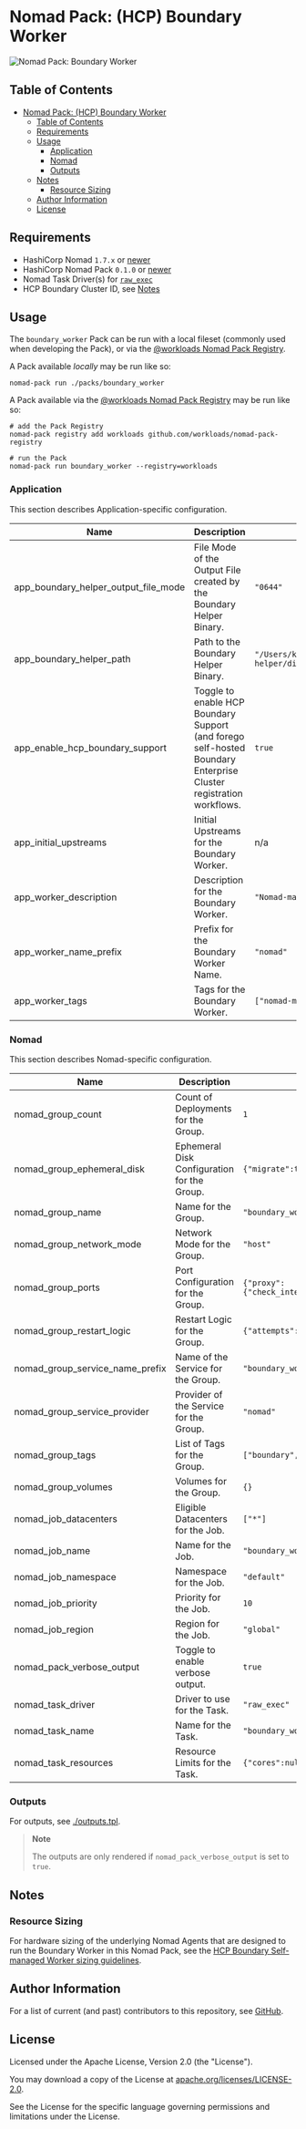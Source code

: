 # Nomad Pack: (HCP) Boundary Worker

![Nomad Pack: Boundary Worker](https://assets.workloads.io/nomad-pack-registry/boundary_worker.png)

## Table of Contents

<!-- TOC -->
* [Nomad Pack: (HCP) Boundary Worker](#nomad-pack-hcp-boundary-worker)
  * [Table of Contents](#table-of-contents)
  * [Requirements](#requirements)
  * [Usage](#usage)
    * [Application](#application)
    * [Nomad](#nomad)
    * [Outputs](#outputs)
  * [Notes](#notes)
    * [Resource Sizing](#resource-sizing)
  * [Author Information](#author-information)
  * [License](#license)
<!-- TOC -->

## Requirements

- HashiCorp Nomad `1.7.x` or [newer](https://developer.hashicorp.com/nomad/install)
- HashiCorp Nomad Pack `0.1.0` or [newer](https://releases.hashicorp.com/nomad-pack/)
- Nomad Task Driver(s) for [`raw_exec`](https://developer.hashicorp.com/nomad/docs/drivers/raw_exec)
- HCP Boundary Cluster ID, see [Notes](#notes)

## Usage

The `boundary_worker` Pack can be run with a local fileset (commonly used when developing the Pack), or via the [@workloads Nomad Pack Registry](https://github.com/workloads/nomad-pack-registry).

A Pack available _locally_ may be run like so:

```shell
nomad-pack run ./packs/boundary_worker
```

A Pack available via the [@workloads Nomad Pack Registry](https://github.com/workloads/nomad-pack-registry) may be run like so:

```shell
# add the Pack Registry
nomad-pack registry add workloads github.com/workloads/nomad-pack-registry

# run the Pack
nomad-pack run boundary_worker --registry=workloads
```

<!-- BEGIN_PACK_DOCS -->

### Application

This section describes Application-specific configuration.

| Name                                   | Description                                                                                                        | Default |
| -------------------------------------- | ------------------------------------------------------------------------------------------------------------------ | ------- |
| app_boundary_helper_output_file_mode   | File Mode of the Output File created by the Boundary Helper Binary.                                                | `"0644"` |
| app_boundary_helper_path               | Path to the Boundary Helper Binary.                                                                                | `"/Users/ksatirli/Desktop/workloads/boundary-helper/dist/boundary-helper"` |
| app_enable_hcp_boundary_support        | Toggle to enable HCP Boundary Support (and forego self-hosted Boundary Enterprise Cluster registration workflows.  | `true` |
| app_initial_upstreams                  | Initial Upstreams for the Boundary Worker.                                                                         | n/a |
| app_worker_description                 | Description for the Boundary Worker.                                                                               | `"Nomad-managed Boundary Worker."` |
| app_worker_name_prefix                 | Prefix for the Boundary Worker Name.                                                                               | `"nomad"` |
| app_worker_tags                        | Tags for the Boundary Worker.                                                                                      | `["nomad-managed-worker","nomad-agent"]` |

### Nomad

This section describes Nomad-specific configuration.

| Name                              | Description                                  | Default |
| --------------------------------- | -------------------------------------------- | ------- |
| nomad_group_count                 | Count of Deployments for the Group.          | `1` |
| nomad_group_ephemeral_disk        | Ephemeral Disk Configuration for the Group.  | `{"migrate":true,"size":128,"sticky":true}` |
| nomad_group_name                  | Name for the Group.                          | `"boundary_worker"` |
| nomad_group_network_mode          | Network Mode for the Group.                  | `"host"` |
| nomad_group_ports                 | Port Configuration for the Group.            | `{"proxy":{"check_interval":"30s","check_timeout":"15s","host_network":null,"name":"boundary_worker_proxy","path":null,"port":9202,"protocol":"tcp","type":"tcp"}}` |
| nomad_group_restart_logic         | Restart Logic for the Group.                 | `{"attempts":3,"delay":"30s","interval":"120s","mode":"fail"}` |
| nomad_group_service_name_prefix   | Name of the Service for the Group.           | `"boundary_worker"` |
| nomad_group_service_provider      | Provider of the Service for the Group.       | `"nomad"` |
| nomad_group_tags                  | List of Tags for the Group.                  | `["boundary","boundary-workers"]` |
| nomad_group_volumes               | Volumes for the Group.                       | `{}` |
| nomad_job_datacenters             | Eligible Datacenters for the Job.            | `["*"]` |
| nomad_job_name                    | Name for the Job.                            | `"boundary_worker"` |
| nomad_job_namespace               | Namespace for the Job.                       | `"default"` |
| nomad_job_priority                | Priority for the Job.                        | `10` |
| nomad_job_region                  | Region for the Job.                          | `"global"` |
| nomad_pack_verbose_output         | Toggle to enable verbose output.             | `true` |
| nomad_task_driver                 | Driver to use for the Task.                  | `"raw_exec"` |
| nomad_task_name                   | Name for the Task.                           | `"boundary_worker"` |
| nomad_task_resources              | Resource Limits for the Task.                | `{"cores":null,"cpu":500,"memory":512,"memory_max":1024}` |
<!-- END_PACK_DOCS -->

### Outputs

For outputs, see [./outputs.tpl](./outputs.tpl).

> **Note**
>
> The outputs are only rendered if `nomad_pack_verbose_output` is set to `true`.

## Notes

### Resource Sizing

For hardware sizing of the underlying Nomad Agents that are designed to run the Boundary Worker in this Nomad Pack, see the [HCP Boundary Self-managed Worker sizing guidelines](https://developer.hashicorp.com/hcp/docs/boundary/self-managed-workers/size-self-managed-workers#sizing-guidelines-for-self-managed-workers).

## Author Information

For a list of current (and past) contributors to this repository, see [GitHub](https://github.com/workloads/nomad-pack-registry/graphs/contributors).

## License

Licensed under the Apache License, Version 2.0 (the "License").

You may download a copy of the License at [apache.org/licenses/LICENSE-2.0](http://www.apache.org/licenses/LICENSE-2.0).

See the License for the specific language governing permissions and limitations under the License.
